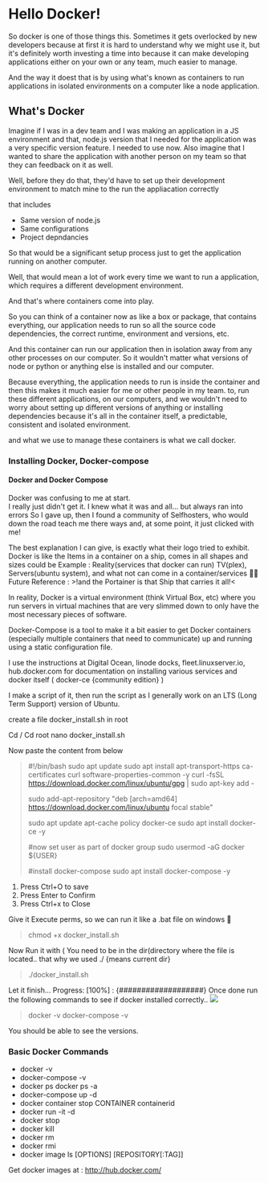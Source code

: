 # Hello Docker!

So docker is one of those things this. 
Sometimes it gets overlocked by new developers because at first it is hard to understand
why we might use it, 
but it's definitely worth investing a time into because it can make developing 
applications either on your own or any team, much easier to manage.

And the way it doest that is by using what's known as containers to run applications in isolated environments
on a computer like a node application.


## What's Docker

Imagine if I was in a dev team and I was making an application in a JS environment and that, 
node.js version that I needed for the application was a very specific version feature.
I needed to use now. Also imagine that I wanted to share the application with another person on my team
so that they can feedback on it as well.

Well, before they do that, they'd have to set up their development environment to match mine 
to the run the appliacation correctly 

that includes

- Same version of node.js
- Same configurations
- Project depndancies

So that would be a significant setup process just to get the application running on another computer.

Well, that would mean a lot of work every time we want to run a application, 
which requires a different development environment.

And that's where containers come into play.

So you can think of a container now as like a box or package, 
that contains everything, our application needs to run so all the source code dependencies, 
the correct runtime, environment and versions, etc. 

And this container can run our application then in isolation away from any other processes on our computer.
So it wouldn't matter what versions of node or python or anything else is installed and our computer. 

Because everything, the application needs to run is inside the container and 
then this makes it much easier for me or other people in my team. 
to, run these different applications, on our computers, 
and we wouldn't need to worry about setting up different versions of anything or installing dependencies 
because it's all in the container itself, a predictable, consistent and isolated environment.

and what we use to manage these containers is what we call docker.

### Installing Docker, Docker-compose
#### Docker and Docker Compose
Docker was confusing to me at start.  
I really just didn't get it.  I knew what it was and all... but always ran into errors
So I gave up, then I found a community of Selfhosters, who would down the road teach me there ways
and, at some point, it just clicked with me!


The best explanation I can give, 
is exactly what their logo tried to exhibit.  
Docker is like the Items in a container on a ship, comes in all shapes and sizes could be
Example : Reality(services that docker can run)
TV(plex), Servers(ubuntu system), and what not can come in a container/services 🤷‍♂️ 
Future Reference : >!and the Portainer is that Ship that carries it all!<

In reality, Docker is a virtual environment (think Virtual Box, etc) 
where you run servers in virtual machines that are very slimmed down 
to only have the most necessary pieces of software.

Docker-Compose is a tool to make it a bit easier to get Docker containers 
(especially multiple containers that need to communicate) up and running using a static configuration file.

I use the instructions at Digital Ocean, linode docks, fleet.linuxserver.io, hub.docker.com
for documentation on installing various services and docker itself ( docker-ce {community edition} )

I make a script of it, then run the script as I generally work on an LTS (Long Term Support) version of Ubuntu.

create a file docker_install.sh in root

Cd / 
Cd root
nano docker_install.sh

Now paste the content from below

> #!/bin/bash
> sudo apt update
> sudo apt install apt-transport-https ca-certificates curl software-properties-common -y
> curl -fsSL https://download.docker.com/linux/ubuntu/gpg | sudo apt-key add -
> 
> sudo add-apt-repository "deb [arch=amd64] https://download.docker.com/linux/ubuntu focal stable"
> 
> sudo apt update
> apt-cache policy docker-ce
> sudo apt install docker-ce -y
> 
> #now set user as part of docker group
> sudo usermod -aG docker ${USER}
> 
> #install docker-compose
> sudo apt install docker-compose -y

1. Press Ctrl+O to save
2. Press Enter to Confirm
3. Press Ctrl+x to Close

Give it Execute perms, so we can run it like a .bat file on windows 🤔
>chmod +x docker_install.sh

Now Run it with ( You need to be in the dir(directory where the file is located.. that why we used ./ {means current dir}
>./docker_install.sh

Let it finish...
Progress: [100%] : {###################}
Once done run the following commands to see if docker installed correctly..
![](https://i.imgur.com/JXU5n25.png)
>docker -v
docker-compose -v

You should be able to see the versions.

### Basic Docker Commands

- docker -v
- docker-compose -v
- docker ps
docker ps -a 
- docker-compose up -d
-  docker container stop CONTAINER containerid
- docker run -it -d <image name>
- docker stop <container id>
- docker kill <container id>
- docker rm <container id>
- docker rmi <image-id>
- docker image ls [OPTIONS] [REPOSITORY[:TAG]]

Get docker images at : http://hub.docker.com/
